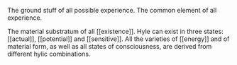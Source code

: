The ground stuff of all possible experience. The common element of all experience. 

The material substratum of all [[existence]]. Hyle can exist in three states: [[actual]], [[potential]] and [[sensitive]]. All the varieties of [[energy]] and of material form, as well as all states of consciousness, are derived from different hylic combinations.